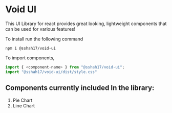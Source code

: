# **Void UI**

This UI Library for react provides great looking, lightweight components that can be used for various features!

To install run the following command
```
npm i @sshah17/void-ui
```

To import components,

```js
import { <component-name> } from "@sshah17/void-ui";
import "@sshah17/void-ui/dist/style.css"
```

## Components currently included In the library:
1. Pie Chart
2. Line Chart
